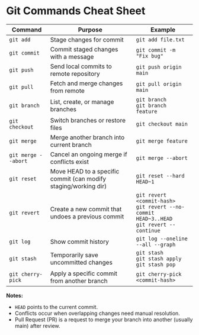 # Git Commands Cheat Sheet

| Command             | Purpose                                                         | Example                                                                                            |
| ------------------- | --------------------------------------------------------------- | -------------------------------------------------------------------------------------------------- |
| `git add`           | Stage changes for commit                                        | `git add file.txt`                                                                                 |
| `git commit`        | Commit staged changes with a message                            | `git commit -m "Fix bug"`                                                                          |
| `git push`          | Send local commits to remote repository                         | `git push origin main`                                                                             |
| `git pull`          | Fetch and merge changes from remote                             | `git pull origin main`                                                                             |
| `git branch`        | List, create, or manage branches                                | `git branch` <br> `git branch feature`                                                             |
| `git checkout`      | Switch branches or restore files                                | `git checkout main`                                                                                |
| `git merge`         | Merge another branch into current branch                        | `git merge feature`                                                                                |
| `git merge --abort` | Cancel an ongoing merge if conflicts exist                      | `git merge --abort`                                                                                |
| `git reset`         | Move HEAD to a specific commit (can modify staging/working dir) | `git reset --hard HEAD~1`                                                                          |
| `git revert`        | Create a new commit that undoes a previous commit               | `git revert <commit-hash>` <br> `git revert --no-commit HEAD~3..HEAD` <br> `git revert --continue` |
| `git log`           | Show commit history                                             | `git log --oneline --all --graph`                                                                  |
| `git stash`         | Temporarily save uncommitted changes                            | `git stash` <br> `git stash apply` <br> `git stash pop`                                            |
| `git cherry-pick`   | Apply a specific commit from another branch                     | `git cherry-pick <commit-hash>`                                                                    |

**Notes:**

* `HEAD` points to the current commit.
* Conflicts occur when overlapping changes need manual resolution.
* Pull Request (PR) is a request to merge your branch into another (usually main) after review.
